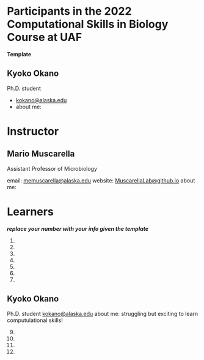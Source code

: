 # Participants in the 2022 Computational Skills in Biology Course at UAF

**Template**

## Kyoko Okano
Ph.D. student
+ kokano@alaska.edu
+ about me: 

  
# Instructor  
  
## Mario Muscarella 
Assistant Professor of Microbiology

email: memuscarella@alaska.edu
website: MuscarellaLab@github.io
about me:
  
# Learners
  
***replace your number with your info given the template***

1. 

2. 
  
3. 
 
4. 
  
5. 
  
6. 
  
7. 
  
## Kyoko Okano
Ph.D. student
kokano@alaska.edu
about me: struggling but exciting to learn computulational skills! 
  
9. 
  
10.
  
11.
  
12.
